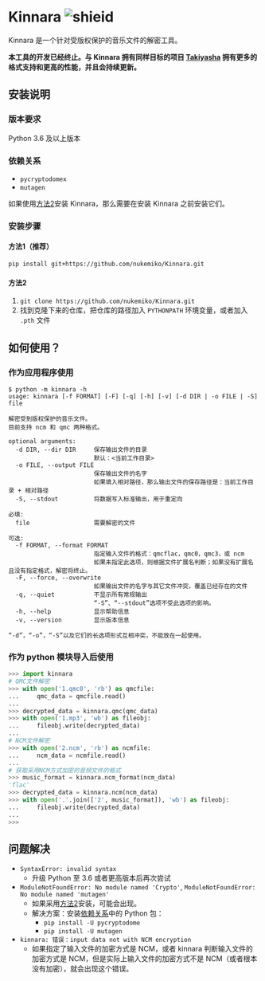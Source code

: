 # Kinnara ![shieid](https://img.shields.io/badge/python-3.6%2B-green)

Kinnara 是一个针对受版权保护的音乐文件的解密工具。

**本工具的开发已经终止。与 Kinnara 拥有同样目标的项目 [Takiyasha](https://github.com/nukemiko/takiyasha) 拥有更多的格式支持和更高的性能，并且会持续更新。**

## 安装说明

### 版本要求

Python 3.6 及以上版本

### 依赖关系

- `pycryptodomex`
- `mutagen`

如果使用[方法2](#方法2)安装 Kinnara，那么需要在安装 Kinnara 之前安装它们。

### 安装步骤

#### 方法1（推荐）

`pip install git+https://github.com/nukemiko/Kinnara.git`

#### 方法2

1. `git clone https://github.com/nukemiko/Kinnara.git`
2. 找到克隆下来的仓库，把仓库的路径加入 `PYTHONPATH` 环境变量，或者加入 `.pth` 文件

## 如何使用？

### 作为应用程序使用

```
$ python -m kinnara -h
usage: kinnara [-f FORMAT] [-F] [-q] [-h] [-v] [-d DIR | -o FILE | -S] file

解密受到版权保护的音乐文件。
目前支持 ncm 和 qmc 两种格式。

optional arguments:
  -d DIR, --dir DIR     保存输出文件的目录
                        默认：<当前工作目录>
  -o FILE, --output FILE
                        保存输出文件的名字
                        如果填入相对路径，那么输出文件的保存路径是：当前工作目录 + 相对路径
  -S, --stdout          将数据写入标准输出，用于重定向

必填:
  file                  需要解密的文件

可选:
  -f FORMAT, --format FORMAT
                        指定输入文件的格式：qmcflac，qmc0，qmc3，或 ncm
                        如果未指定此选项，则根据文件扩展名判断；如果没有扩展名且没有指定格式，解密将终止。
  -F, --force, --overwrite
                        如果输出文件的名字与其它文件冲突，覆盖已经存在的文件
  -q, --quiet           不显示所有常规输出
                        “-S”、“--stdout”选项不受此选项的影响。
  -h, --help            显示帮助信息
  -v, --version         显示版本信息

“-d”，“-o”，“-S”以及它们的长选项形式互相冲突，不能放在一起使用。
```

### 作为 python 模块导入后使用

```python
>>> import kinnara
# QMC文件解密
>>> with open('1.qmc0', 'rb') as qmcfile:
...     qmc_data = qmcfile.read()
...
>>> decrypted_data = kinnara.qmc(qmc_data)
>>> with open('1.mp3', 'wb') as fileobj:
...     fileobj.write(decrypted_data)
...
# NCM文件解密
>>> with open('2.ncm', 'rb') as ncmfile:
...     ncm_data = ncmfile.read()
...
# 获取采用NCM方式加密的音频文件的格式
>>> music_format = kinnara.ncm_format(ncm_data)
'flac'
>>> decrypted_data = kinnara.ncm(ncm_data)
>>> with open('.'.join(['2', music_format]), 'wb') as fileobj:
...     fileobj.write(decrypted_data)
...
>>>
```

## 问题解决

- `SyntaxError: invalid syntax`
    - 升级 Python 至 3.6 或者更高版本后再次尝试
- `ModuleNotFoundError: No module named 'Crypto'`, `ModuleNotFoundError: No module named 'mutagen'`
    - 如果采用[方法2](#方法2)安装，可能会出现。
    - 解决方案：安装[依赖关系](#依赖关系)中的 Python 包：
        - `pip install -U pycryptodome`
        - `pip install -U mutagen`
- `kinnara: 错误：input data not with NCM encryption`
    - 如果指定了输入文件的加密方式是 NCM，或者 kinnara 判断输入文件的加密方式是 NCM，但是实际上输入文件的加密方式不是 NCM（或者根本没有加密），就会出现这个错误。
